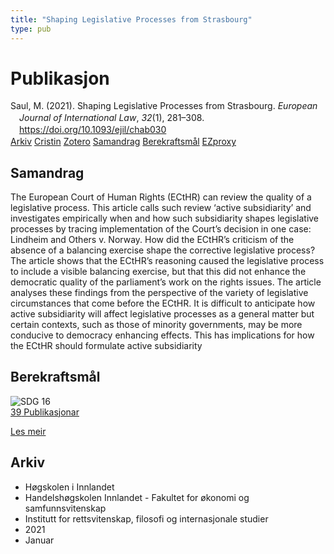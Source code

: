 ```yaml
---
title: "Shaping Legislative Processes from Strasbourg"
type: pub
---
```

<h1>Publikasjon</h1>
<article id="csl-bib-container-354KMSRV" class="csl-bib-container">
  <div class="csl-bib-body" style="line-height: 1.35; padding-left: 1em; text-indent:-1em;">
  <div class="csl-entry">Saul, M. (2021). Shaping Legislative Processes from Strasbourg. <i>European Journal of International Law</i>, <i>32</i>(1), 281&#x2013;308. <a href="https://doi.org/10.1093/ejil/chab030">https://doi.org/10.1093/ejil/chab030</a></div>
</div>
  <div class="csl-bib-buttons">
    <a href="#taxonomy-article-354KMSRV" class="csl-bib-button">Arkiv</a>
    <a href="https://app.cristin.no/results/show.jsf?id=1873750" alt="Cristin URL" class="csl-bib-button">Cristin</a>
    <a href="http://zotero.org/groups/5022929/items/354KMSRV" alt="Zotero URL" class="csl-bib-button">Zotero</a>
    <a href="#abstract-article-354KMSRV" class="csl-bib-button">Samandrag</a>
    <a href="#sdg-article-354KMSRV" class="csl-bib-button">Berekraftsmål</a>
    <a href="http://ezproxy.inn.no/login?url=https://doi.org/10.1093/ejil/chab030" class="csl-bib-button">EZproxy</a>
  </div>
  <div id="csl-bib-meta-container-354KMSRV"></div>
</article>
<div id="csl-bib-meta-354KMSRV" class="csl-bib-meta">
  <article id="abstract-article-354KMSRV" class="abstract-article">
    <h1>Samandrag</h1>
    The European Court of Human Rights (ECtHR) can review the quality of a legislative process. This article calls such review ‘active subsidiarity’ and investigates empirically when and how such subsidiarity shapes legislative processes by tracing implementation of the Court’s decision in one case: Lindheim and Others v. Norway. How did the ECtHR’s criticism of the absence of a balancing exercise shape the corrective legislative process? The article shows 
that the ECtHR’s reasoning caused the legislative process to include a visible balancing exercise, but that this did not enhance the democratic quality of the parliament’s work on the rights issues. The article analyses these findings from the perspective of the variety of legislative circumstances that come before the ECtHR. It is difficult to anticipate how active subsidiarity will affect legislative processes as a general matter but certain contexts, such as those of minority governments, may be more conducive to democracy enhancing effects. This 
has implications for how the ECtHR should formulate active subsidiarity
  </article>
  <article id="sdg-article-354KMSRV" class="sdg-article">
    <h1>Berekraftsmål</h1>
    <div class="sdg-container"><div id="sdg16" class="sdg">
<img src="{{< params subfolder >}}images/sdg/sdg16_no.png" class="image" alt="SDG 16">
<div class="sdg-overlay">
<a href="{{< params subfolder >}}no/archive/?sdg=16#archive" class="sdg-publication-count"><span>39</span> Publikasjonar</a>
<p><a href="https://www.fn.no/om-fn/fns-baerekraftsmaal/fred-rettferdighet-og-velfungerende-institusjoner?lang=nno-NO" class="sdg-read-more">Les meir</a></p>
</div>
</div></div>
  </article>
  <article id="taxonomy-article-354KMSRV" class="taxonomy-article">
    <h1>Arkiv</h1>
    <ul>
      <li>Høgskolen i Innlandet</li>
      <li>Handelshøgskolen Innlandet - Fakultet for økonomi og samfunnsvitenskap</li>
      <li>Institutt for rettsvitenskap, filosofi og internasjonale studier</li>
      <li>2021</li>
      <li>Januar</li>
    </ul>
  </article>
</div>
